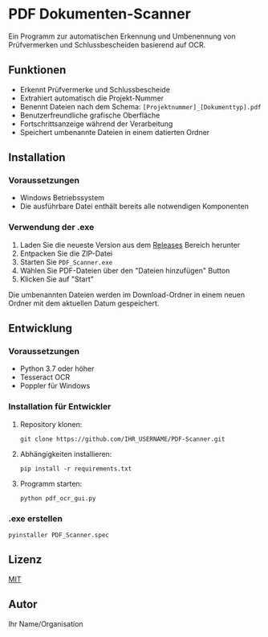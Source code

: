 # PDF Dokumenten-Scanner

Ein Programm zur automatischen Erkennung und Umbenennung von Prüfvermerken und Schlussbescheiden basierend auf OCR.

## Funktionen

- Erkennt Prüfvermerke und Schlussbescheide
- Extrahiert automatisch die Projekt-Nummer
- Benennt Dateien nach dem Schema: `[Projektnummer]_[Dokumenttyp].pdf`
- Benutzerfreundliche grafische Oberfläche
- Fortschrittsanzeige während der Verarbeitung
- Speichert umbenannte Dateien in einem datierten Ordner

## Installation

### Voraussetzungen

- Windows Betriebssystem
- Die ausführbare Datei enthält bereits alle notwendigen Komponenten

### Verwendung der .exe

1. Laden Sie die neueste Version aus dem [Releases]([https://github.com/IHR_USERNAME/PDF-Scanner/releases](https://github.com/TheDevAlan/PDF-Scanner/releases/tag/v1.0.0)) Bereich herunter
2. Entpacken Sie die ZIP-Datei
3. Starten Sie `PDF_Scanner.exe`
4. Wählen Sie PDF-Dateien über den "Dateien hinzufügen" Button
5. Klicken Sie auf "Start"

Die umbenannten Dateien werden im Download-Ordner in einem neuen Ordner mit dem aktuellen Datum gespeichert.

## Entwicklung

### Voraussetzungen

- Python 3.7 oder höher
- Tesseract OCR
- Poppler für Windows

### Installation für Entwickler

1. Repository klonen:
   ```
   git clone https://github.com/IHR_USERNAME/PDF-Scanner.git
   ```

2. Abhängigkeiten installieren:
   ```
   pip install -r requirements.txt
   ```

3. Programm starten:
   ```
   python pdf_ocr_gui.py
   ```

### .exe erstellen

```
pyinstaller PDF_Scanner.spec
```

## Lizenz

[MIT](LICENSE)

## Autor

Ihr Name/Organisation 
